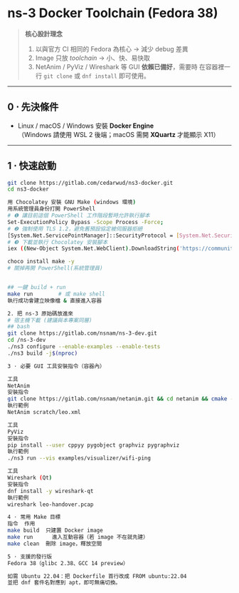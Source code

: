 # ns-3 Docker Toolchain (Fedora 38)

> **核心設計理念**  
> 1. 以與官方 CI 相同的 Fedora 為核心 → 減少 debug 差異  
> 2. Image 只放 *toolchain* → 小、快、易快取  
> 3. NetAnim / PyViz / Wireshark 等 GUI **依賴已備好**，需要時
>    在容器裡一行 `git clone` 或 `dnf install` 即可使用。

---

## 0 ⋅ 先決條件

* Linux / macOS / Windows 安裝 **Docker Engine**  
  （Windows 請使用 WSL 2 後端；macOS 需開 **XQuartz** 才能顯示 X11）

---

## 1 ⋅ 快速啟動

```bash
git clone https://gitlab.com/cedarwud/ns3-docker.git
cd ns3-docker

用 Chocolatey 安裝 GNU Make (windows 環境)
用系統管理員身份打開 PowerShell
# ❶ 讓目前這個 PowerShell 工作階段暫時允許執行腳本
Set-ExecutionPolicy Bypass -Scope Process -Force;
# ❷ 強制使用 TLS 1.2，避免舊預設協定被伺服器拒絕
[System.Net.ServicePointManager]::SecurityProtocol = [System.Net.SecurityProtocolType]::Tls12;
# ❸ 下載並執行 Chocolatey 安裝腳本
iex ((New-Object System.Net.WebClient).DownloadString('https://community.chocolatey.org/install.ps1'));

choco install make -y
# 關掉再開 PowerShell(系統管理員)


## 一鍵 build + run
make run        # 或 make shell
執行成功會建立映像檔 & 直接進入容器

2. 把 ns-3 原始碼放進來
# 宿主機下載 (建議與本專案同層)
## bash
git clone https://gitlab.com/nsnam/ns-3-dev.git
cd /ns-3-dev
./ns3 configure --enable-examples --enable-tests
./ns3 build -j$(nproc)

3 ⋅ 必要 GUI 工具安裝指令（容器內）

工具
NetAnim
安裝指令
git clone https://gitlab.com/nsnam/netanim.git && cd netanim && cmake -S . -B build && cmake --build build -j$(nproc)
執行範例
NetAnim scratch/leo.xml

工具
PyViz
安裝指令
pip install --user cppyy pygobject graphviz pygraphviz
執行範例
./ns3 run --vis examples/visualizer/wifi-ping

工具
Wireshark (Qt)
安裝指令
dnf install -y wireshark-qt
執行範例
wireshark leo-handover.pcap

4 ⋅ 常用 Make 目標
指令	作用
make build	只建置 Docker image
make run	  進入互動容器（若 image 不在就先建）
make clean	刪除 image，釋放空間

5 ⋅ 支援的發行版
Fedora 38（glibc 2.38、GCC 14 preview）

如需 Ubuntu 22.04：把 Dockerfile 首行改成 FROM ubuntu:22.04
並把 dnf 套件名對應到 apt，即可無痛切換。